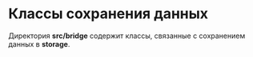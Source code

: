 # Классы сохранения данных

Директория **src/bridge** содержит классы, связанные с сохранением данных в **storage**.
